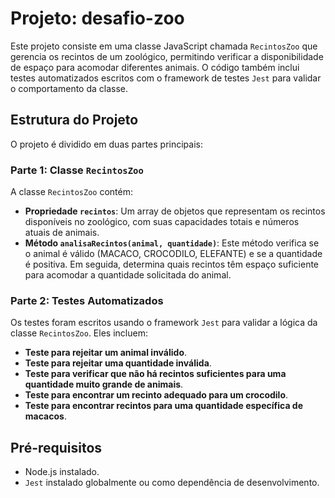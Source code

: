 # Projeto: desafio-zoo

Este projeto consiste em uma classe JavaScript chamada `RecintosZoo` que gerencia os recintos de um zoológico, permitindo verificar a disponibilidade de espaço para acomodar diferentes animais. O código também inclui testes automatizados escritos com o framework de testes `Jest` para validar o comportamento da classe.

## Estrutura do Projeto

O projeto é dividido em duas partes principais:

### Parte 1: Classe `RecintosZoo`

A classe `RecintosZoo` contém:

- **Propriedade `recintos`**: Um array de objetos que representam os recintos disponíveis no zoológico, com suas capacidades totais e números atuais de animais.
- **Método `analisaRecintos(animal, quantidade)`**: Este método verifica se o animal é válido (MACACO, CROCODILO, ELEFANTE) e se a quantidade é positiva. Em seguida, determina quais recintos têm espaço suficiente para acomodar a quantidade solicitada do animal.

### Parte 2: Testes Automatizados

Os testes foram escritos usando o framework `Jest` para validar a lógica da classe `RecintosZoo`. Eles incluem:

- **Teste para rejeitar um animal inválido**.
- **Teste para rejeitar uma quantidade inválida**.
- **Teste para verificar que não há recintos suficientes para uma quantidade muito grande de animais**.
- **Teste para encontrar um recinto adequado para um crocodilo**.
- **Teste para encontrar recintos para uma quantidade específica de macacos**.

## Pré-requisitos

- Node.js instalado.
- `Jest` instalado globalmente ou como dependência de desenvolvimento.


